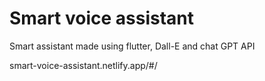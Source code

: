 # Smart voice assistant

Smart assistant made using flutter, Dall-E and chat GPT API

smart-voice-assistant.netlify.app/#/


